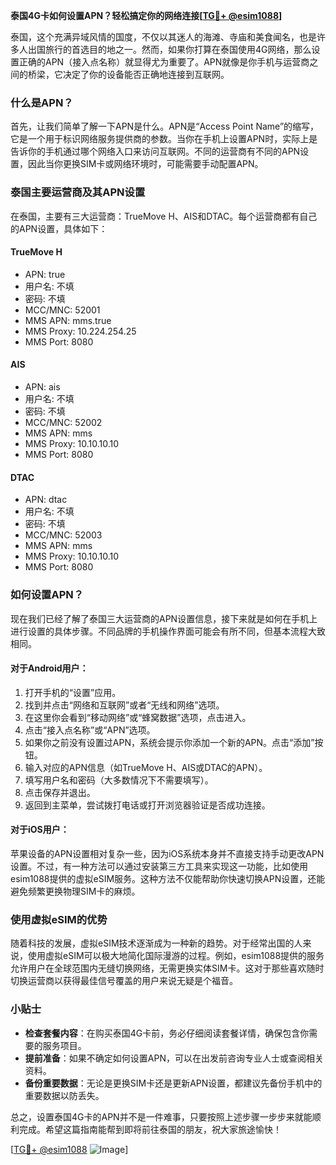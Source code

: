 **泰国4G卡如何设置APN？轻松搞定你的网络连接[[TG💪+ @esim1088](https://t.me/s/esim1088)]**

泰国，这个充满异域风情的国度，不仅以其迷人的海滩、寺庙和美食闻名，也是许多人出国旅行的首选目的地之一。然而，如果你打算在泰国使用4G网络，那么设置正确的APN（接入点名称）就显得尤为重要了。APN就像是你手机与运营商之间的桥梁，它决定了你的设备能否正确地连接到互联网。

### 什么是APN？

首先，让我们简单了解一下APN是什么。APN是“Access Point Name”的缩写，它是一个用于标识网络服务提供商的参数。当你在手机上设置APN时，实际上是告诉你的手机通过哪个网络入口来访问互联网。不同的运营商有不同的APN设置，因此当你更换SIM卡或网络环境时，可能需要手动配置APN。

### 泰国主要运营商及其APN设置

在泰国，主要有三大运营商：TrueMove H、AIS和DTAC。每个运营商都有自己的APN设置，具体如下：

#### TrueMove H
- APN: true
- 用户名: 不填
- 密码: 不填
- MCC/MNC: 52001
- MMS APN: mms.true
- MMS Proxy: 10.224.254.25
- MMS Port: 8080

#### AIS
- APN: ais
- 用户名: 不填
- 密码: 不填
- MCC/MNC: 52002
- MMS APN: mms
- MMS Proxy: 10.10.10.10
- MMS Port: 8080

#### DTAC
- APN: dtac
- 用户名: 不填
- 密码: 不填
- MCC/MNC: 52003
- MMS APN: mms
- MMS Proxy: 10.10.10.10
- MMS Port: 8080

### 如何设置APN？

现在我们已经了解了泰国三大运营商的APN设置信息，接下来就是如何在手机上进行设置的具体步骤。不同品牌的手机操作界面可能会有所不同，但基本流程大致相同。

#### 对于Android用户：
1. 打开手机的“设置”应用。
2. 找到并点击“网络和互联网”或者“无线和网络”选项。
3. 在这里你会看到“移动网络”或“蜂窝数据”选项，点击进入。
4. 点击“接入点名称”或“APN”选项。
5. 如果你之前没有设置过APN，系统会提示你添加一个新的APN。点击“添加”按钮。
6. 输入对应的APN信息（如TrueMove H、AIS或DTAC的APN）。
7. 填写用户名和密码（大多数情况下不需要填写）。
8. 点击保存并退出。
9. 返回到主菜单，尝试拨打电话或打开浏览器验证是否成功连接。

#### 对于iOS用户：
苹果设备的APN设置相对复杂一些，因为iOS系统本身并不直接支持手动更改APN设置。不过，有一种方法可以通过安装第三方工具来实现这一功能，比如使用esim1088提供的虚拟eSIM服务。这种方法不仅能帮助你快速切换APN设置，还能避免频繁更换物理SIM卡的麻烦。

### 使用虚拟eSIM的优势

随着科技的发展，虚拟eSIM技术逐渐成为一种新的趋势。对于经常出国的人来说，使用虚拟eSIM可以极大地简化国际漫游的过程。例如，esim1088提供的服务允许用户在全球范围内无缝切换网络，无需更换实体SIM卡。这对于那些喜欢随时切换运营商以获得最佳信号覆盖的用户来说无疑是个福音。

### 小贴士

- **检查套餐内容**：在购买泰国4G卡前，务必仔细阅读套餐详情，确保包含你需要的服务项目。
- **提前准备**：如果不确定如何设置APN，可以在出发前咨询专业人士或查阅相关资料。
- **备份重要数据**：无论是更换SIM卡还是更新APN设置，都建议先备份手机中的重要数据以防丢失。

总之，设置泰国4G卡的APN并不是一件难事，只要按照上述步骤一步步来就能顺利完成。希望这篇指南能帮到即将前往泰国的朋友，祝大家旅途愉快！

[[TG💪+ @esim1088](https://t.me/s/esim1088) ![Image](https://i.postimg.cc/4NQfJmqS/Snipaste-2025-05-13-00-14-12.png)]